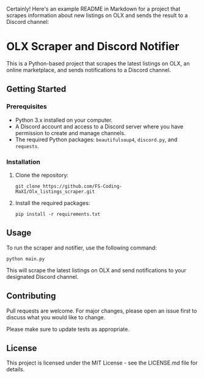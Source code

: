 Certainly! Here's an example README in Markdown for a project that scrapes information about new listings on OLX and sends the result to a Discord channel:

# OLX Scraper and Discord Notifier

This is a Python-based project that scrapes the latest listings on OLX, an online marketplace, and sends notifications to a Discord channel.

## Getting Started

### Prerequisites

- Python 3.x installed on your computer.
- A Discord account and access to a Discord server where you have permission to create and manage channels.
- The required Python packages: `beautifulsoup4`, `discord.py`, and `requests`.

### Installation

1. Clone the repository:

   ```
   git clone https://github.com/FS-Coding-MaXI/Olx_listings_scraper.git
   ```

2. Install the required packages:

   ```
   pip install -r requirements.txt
   ```

## Usage

To run the scraper and notifier, use the following command:

```
python main.py
```

This will scrape the latest listings on OLX and send notifications to your designated Discord channel.

## Contributing

Pull requests are welcome. For major changes, please open an issue first to discuss what you would like to change.

Please make sure to update tests as appropriate.

## License

This project is licensed under the MIT License - see the LICENSE.md file for details.
